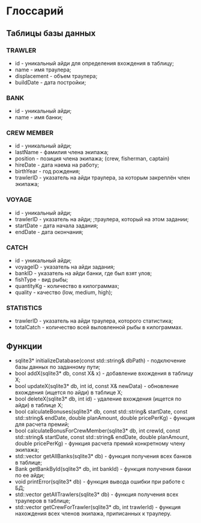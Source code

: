 # Глоссарий

## Таблицы базы данных 

### TRAWLER
   - id - уникальный айди для определения вхождения в таблицу;
   - name - имя траулера;
   - displacement - объем траулера;
   - buildDate - дата постройки;
### BANK
   - id - уникальный айди;
   - name - имя банки;
### CREW MEMBER
   - id - уникальный айди;
   - lastName - фамилия члена экипажа;
   - position - позиция члена экипажа; (crew, fisherman, captain)
   - hireDate - дата наема на работу;
   - birthYear - год рождения;
   - trawlerID - указатель на айди траулера, за которым закреплён член экипажа;
### VOYAGE
   - id - уникальный айди;
   - trawlerID - указатель на айди; ;траулера, который на этом задании;
   - startDate - дата начала задания;
   - endDate - дата окончания;
### CATCH
   - id - уникальный айди;
   - voyageID - указатель на айди задания;
   - bankID - указатель на айди банки, где был взят улов;
   - fishType - вид рыбы;
   - quantityKg - количество в килограммах;
   - quality - качество (low, medium, high);
### STATISTICS
   - trawlerID - указатель на айди траулера, которого статистика;
   - totalCatch - количество всей выловленной рыбы в килограммах.

## Функции

- sqlite3* initializeDatabase(const std::string& dbPath) - подключение базы данных по заданному пути;
- bool addX(sqlite3* db, const X& x) - добавление вхождения в таблицу Х;
- bool updateX(sqlite3* db, int id, const X& newData) - обновление вхождения (ищется по айди) в таблице Х;
- bool deleteX(sqlite3* db, int id) - удаление вхождения (ищется по айди) в таблице Х;
- bool calculateBonuses(sqlite3* db, const std::string& startDate, const std::string& endDate, double planAmount, double pricePerKg) - функция для расчета премий;
- bool calculateBonusForCrewMember(sqlite3* db, int crewId, const std::string& startDate, const std::string& endDate, double planAmount, double pricePerKg) - функция расчета премий конкретному члену экипажа;
- std::vector<Bank> getAllBanks(sqlite3* db) - функция получения всех банков в таблице;
- Bank getBankById(sqlite3* db, int bankId) - функция получения банки по ее айди;
- void printError(sqlite3* db) - функция вывода ошибки при работе с БД;
- std::vector<Trawler> getAllTrawlers(sqlite3* db) - функция получения всех траулеров в таблице;
- std::vector<CrewMember> getCrewForTrawler(sqlite3* db, int trawlerId) - функция нахождения всех членов экипажа, приписанных к траулеру.